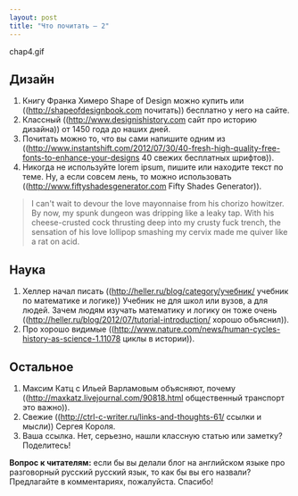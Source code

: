 ```yaml
---
layout: post
title: "Что почитать – 2"
---
```

chap4.gif

## Дизайн

1. Книгу Франка Химеро Shape of Design можно купить или ((http://shapeofdesignbook.com почитать)) бесплатно у него на сайте.
2. Классный ((http://www.designishistory.com сайт про историю дизайна)) от 1450 года до наших дней.
3. Почитать можно то, что вы сами напишите одним из ((http://www.instantshift.com/2012/07/30/40-fresh-high-quality-free-fonts-to-enhance-your-designs 40 свежих бесплатных шрифтов)).
4. Никогда не используйте lorem ipsum, пишите или находите текст по теме. Ну, а если совсем лень, то можно использовать ((http://www.fiftyshadesgenerator.com Fifty Shades Generator)).

> I can't wait to devour the love mayonnaise from his chorizo howitzer. By now, my spunk dungeon was dripping like a leaky tap. With his cheese-crusted cock thrusting deep into my crusty fuck trench, the sensation of his love lollipop smashing my cervix made me quiver like a rat on acid. 

## Наука

1. Хеллер начал писать ((http://heller.ru/blog/category/учебник/ учебник по математике и логике)) Учебник не для школ или вузов, а для людей. Зачем людям изучать математику и логику он тоже очень ((http://heller.ru/blog/2012/07/tutorial-introduction/ хорошо объяснил)).
2. Про хорошо видимые ((http://www.nature.com/news/human-cycles-history-as-science-1.11078 циклы в истории)).

## Остальное

1. Максим Катц с Ильей Варламовым объясняют, почему ((http://maxkatz.livejournal.com/90818.html общественный транспорт это важно)).
2. Свежие ((http://ctrl-c-writer.ru/links-and-thoughts-61/ ссылки и мысли)) Сергея Короля.
3. Ваша ссылка. Нет, серьезно, нашли классную статью или заметку? Поделитесь!

**Вопрос к читателям:** если бы вы делали блог на английском языке про разговорный русский русский язык, то как бы вы его назвали? Предлагайте в комментариях, пожалуйста. Спасибо!

